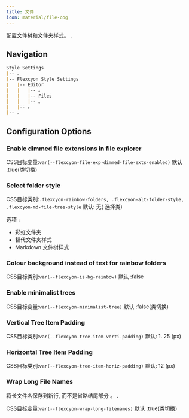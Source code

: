 ```yaml
---
title: 文件
icon: material/file-cog
---
```


配置文件树和文件夹样式。
.

## Navigation

```md
Style Settings
|-- 。
|-- Flexcyon Style Settings
|   |-- Editor
|   |   |-- 。
|   |   |-- Files
|   |   |-- 。
|   |-- 。
|-- 。
```

## Configuration Options

### Enable dimmed file extensions in file explorer

CSS目标变量:`var(--flexcyon-file-exp-dimmed-file-exts-enabled)`
默认 :true(类切换)

### Select folder style

CSS目标类别:`.flexcyon-rainbow-folders, .flexcyon-alt-folder-style, .flexcyon-md-file-tree-style`
默认: 无( 选择类)

选项 :

- 彩虹文件夹
- 替代文件夹样式
- Markdown 文件树样式

### Colour background instead of text for rainbow folders

CSS目标类别:`var(--flexcyon-is-bg-rainbow)`
默认 :false

### Enable minimalist trees

CSS目标变量:`var(--flexcyon-minimalist-tree)`
默认 :false(类切换)

### Vertical Tree Item Padding

CSS目标类别:`var(--flexcyon-tree-item-verti-padding)`
默认: 1. 25 (px)

### Horizontal Tree Item Padding

CSS目标类别:`var(--flexcyon-tree-item-horiz-padding)`
默认: 12 (px)

### Wrap Long File Names
将长文件名保存到新行, 而不是省略结尾部分 。
.

CSS目标变量:`var(--flexcyon-wrap-long-filenames)`
默认 :true(类切换)
